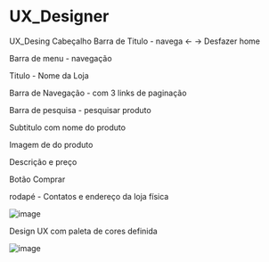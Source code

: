 # UX_Designer
UX_Desing 
Cabeçalho
Barra de Titulo  - navega <- -> Desfazer 
home 

Barra de menu -  navegação 

Titulo - Nome da Loja 

Barra de Navegação - com 3 links de paginação

Barra de pesquisa - pesquisar produto

Subtitulo com nome do produto 

Imagem de do produto 

Descrição  e preço 

Botão Comprar 

rodapé - Contatos e endereço da loja física

![image](https://github.com/edudias1972/UX_Designer/assets/80340034/78ae87e9-9b87-4439-940f-48b1b4b2b44f)



Design UX com paleta de cores definida 

![image](https://github.com/edudias1972/UX_Designer/assets/80340034/698a1e6d-ab9a-4d08-905e-e86e3c71dc87)

